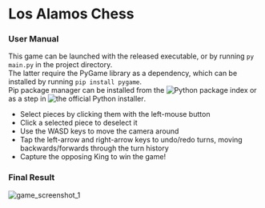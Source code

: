 # Los Alamos Chess
### User Manual
This game can be launched with the released executable, or by running ```py main.py``` in the project directory.</br>
The latter require the PyGame library as a dependency, which can be installed by running ```pip install pygame```.</br>
Pip package manager can be installed from the ![Python package index](https://pypi.org/project/pip/) or as a step in ![the official Python installer](https://www.python.org/downloads/windows/). </br>

- Select pieces by clicking them with the left-mouse button
- Click a selected piece to deselect it
- Use the WASD keys to move the camera around
- Tap the left-arrow and right-arrow keys to undo/redo turns, moving backwards/forwards through the turn history
- Capture the opposing King to win the game!

### Final Result
![game_screenshot_1](https://github.com/user-attachments/assets/49780335-4bec-4461-91bc-fe5917e40cd3)
